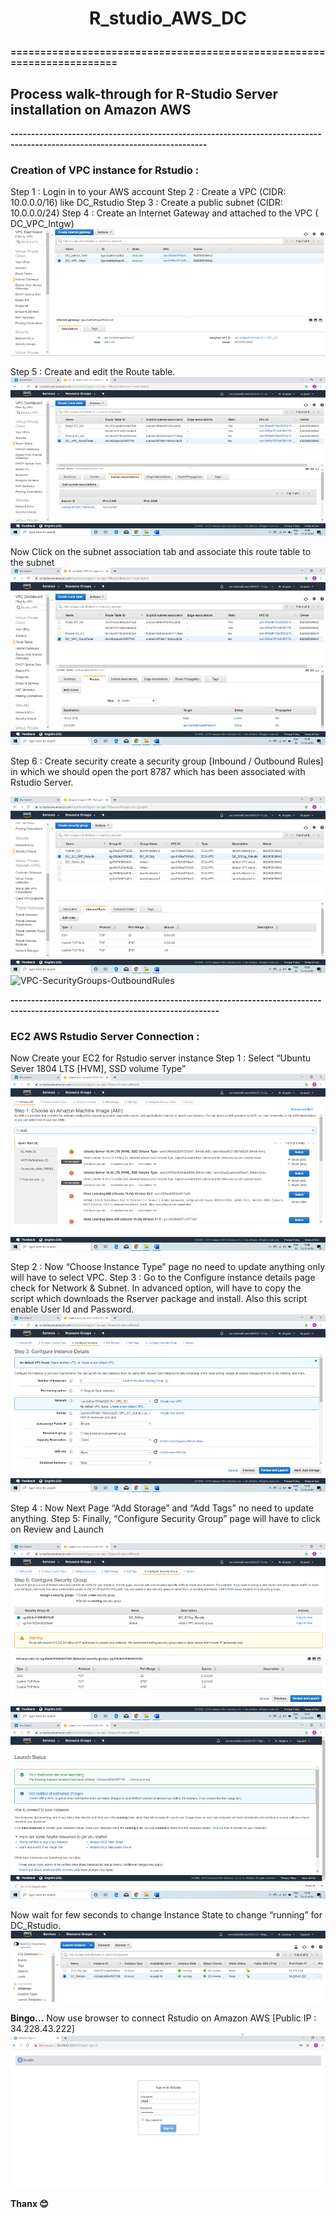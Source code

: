 # <p align="center"> R_studio_AWS_DC</p>

**=======================================================================**

## Process walk-through for R-Studio Server installation on Amazon AWS
**----------------------------------------------------------------------------------------------------------------------------**

### Creation of VPC instance for Rstudio :
Step 1 : Login in to your AWS account 
Step 2 : Create a VPC (CIDR: 10.0.0.0/16) like DC_Rstudio
Step 3 : Create a public subnet (CIDR: 10.0.0.0/24)
Step 4 : Create an Internet Gateway and attached to the VPC ( DC_VPC_Intgw) 
![VPC-InternetGateways ](VPC-InternetGateways-Step4.png)
 
Step 5 : Create and edit the Route table.  
![VPC-RouteTables-SubnetAssociations](VPC-RouteTables-SubnetAssociations.png)

Now Click on the subnet association tab and associate this route table to the subnet
![VPC-RouteTables](VPC-RouteTables.png)
 
Step 6 : Create security create a security group [Inbound / Outbound Rules] in which we should open the port 8787 which has been associated with Rstudio Server.

![VPC-SecurityGroups-InboundRules](VPC-SecurityGroups-InboundRules-Step61.png)
![VPC-SecurityGroups-OutboundRules](VPC-SecurityGroups-OutboundRules-Step61.png)
 
**-------------------------------------------------------------------------------------------------------------------------------**

 

### EC2 AWS Rstudio Server Connection :
Now Create your EC2 for Rstudio server instance
Step 1 : Select “Ubuntu Sever 1804 LTS [HVM], SSD volume Type”
![AWS-Rstudio-EC2-Ubuntu-Server-18-04](AWS-Rstudio-EC2-Ubuntu-Server-18-04.png)
 

Step 2 : 
Now “Choose Instance Type” page no need to update anything only will have to select VPC.
Step 3 :
 Go to the Configure instance details page check for Network & Subnet.
In advanced option, will have to copy the script which downloads the Rserver package and install. Also this script enable User Id and Password.
![AWS-Rstudio-Configure_Instance_Details](AWS-Rstudio-Configure_Instance_Details.png)

Step 4 : Now Next Page “Add Storage” and “Add Tags” no need to update anything.
Step 5: Finally, “Configure Security Group” page will have to click on Review and Launch

![AWS-Rstudio-EC2-Review&Launch](AWS-Rstudio-EC2-Review&Launch.png)
![AWS-Rstudio-EC2-LaunchStatus](AWS-Rstudio-EC2-LaunchStatus.png)

Now wait for few seconds to change Instance State to change “running” for DC_Rstudio.
![AWS-Rstudio-EC2-Dashboard-RunningStatus](AWS-Rstudio-EC2-Dashboard-RunningStatus.png) 

**Bingo…** Now use browser to connect Rstudio  on Amazon AWS [Public IP : 34.228.43.222]
![R-Studio-SignIn-AWS](R-Studio-SignIn-AWS.png)


**Thanx 😊**



